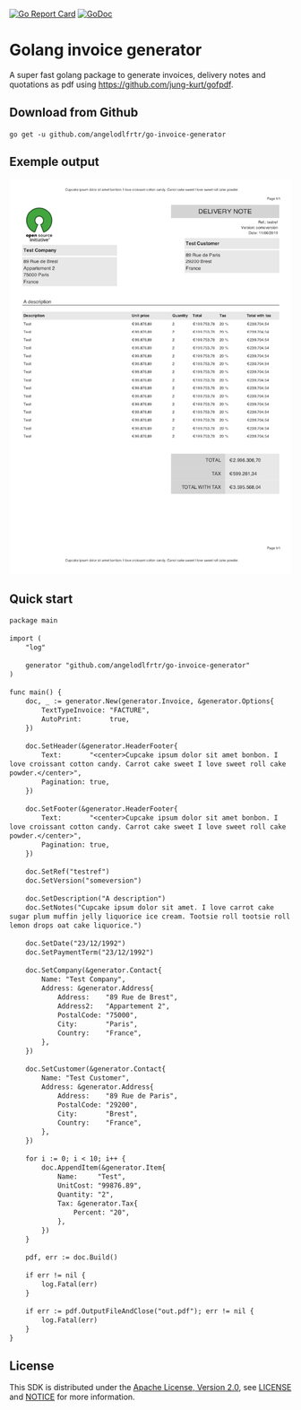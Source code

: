 [![Go Report Card](https://goreportcard.com/badge/github.com/angelodlfrtr/go-invoice-generator)](https://goreportcard.com/report/github.com/angelodlfrtr/go-invoice-generator)
[![GoDoc](https://godoc.org/github.com/angelodlfrtr/go-invoice-generator?status.svg)](https://godoc.org/github.com/angelodlfrtr/go-invoice-generator)

# Golang invoice generator

A super fast golang package to generate invoices, delivery notes and quotations as pdf
using https://github.com/jung-kurt/gofpdf.

## Download from Github

```
go get -u github.com/angelodlfrtr/go-invoice-generator
```

## Exemple output

![DeliveryNoteExample](example.png)

## Quick start

```golang
package main

import (
	"log"

	generator "github.com/angelodlfrtr/go-invoice-generator"
)

func main() {
	doc, _ := generator.New(generator.Invoice, &generator.Options{
		TextTypeInvoice: "FACTURE",
		AutoPrint:       true,
	})

	doc.SetHeader(&generator.HeaderFooter{
		Text:       "<center>Cupcake ipsum dolor sit amet bonbon. I love croissant cotton candy. Carrot cake sweet I love sweet roll cake powder.</center>",
		Pagination: true,
	})

	doc.SetFooter(&generator.HeaderFooter{
		Text:       "<center>Cupcake ipsum dolor sit amet bonbon. I love croissant cotton candy. Carrot cake sweet I love sweet roll cake powder.</center>",
		Pagination: true,
	})

	doc.SetRef("testref")
	doc.SetVersion("someversion")

	doc.SetDescription("A description")
	doc.SetNotes("Cupcake ipsum dolor sit amet. I love carrot cake sugar plum muffin jelly liquorice ice cream. Tootsie roll tootsie roll lemon drops oat cake liquorice.")

	doc.SetDate("23/12/1992")
	doc.SetPaymentTerm("23/12/1992")

	doc.SetCompany(&generator.Contact{
		Name: "Test Company",
		Address: &generator.Address{
			Address:    "89 Rue de Brest",
			Address2:   "Appartement 2",
			PostalCode: "75000",
			City:       "Paris",
			Country:    "France",
		},
	})

	doc.SetCustomer(&generator.Contact{
		Name: "Test Customer",
		Address: &generator.Address{
			Address:    "89 Rue de Paris",
			PostalCode: "29200",
			City:       "Brest",
			Country:    "France",
		},
	})

	for i := 0; i < 10; i++ {
		doc.AppendItem(&generator.Item{
			Name:     "Test",
			UnitCost: "99876.89",
			Quantity: "2",
			Tax: &generator.Tax{
				Percent: "20",
			},
		})
	}

	pdf, err := doc.Build()

	if err != nil {
		log.Fatal(err)
	}

	if err := pdf.OutputFileAndClose("out.pdf"); err != nil {
		log.Fatal(err)
	}
}
```

## License

This SDK is distributed under the
[Apache License, Version 2.0](http://www.apache.org/licenses/LICENSE-2.0),
see [LICENSE](./LICENSE) and [NOTICE](./NOTICE) for more information.
